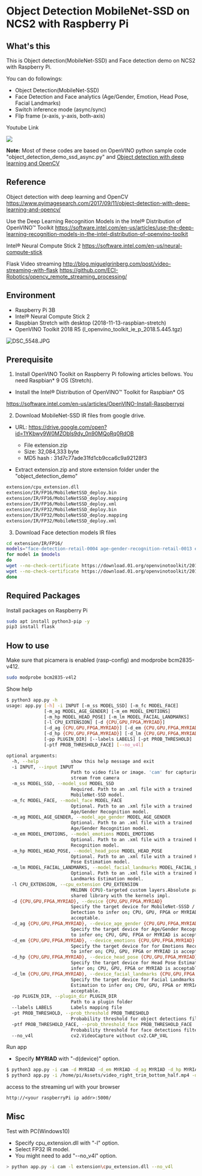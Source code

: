 # Object Detection MobileNet-SSD on NCS2 with Raspberry Pi

## What's this

This is Object detection(MobileNet-SSD) and Face detection demo on NCS2 with Raspberry Pi.

You can do followings:
* Object Detection(MobileNet-SSD)
* Face Detection and Face analytics (Age/Gender, Emotion, Head Pose, Facial Landmarks)
* Switch inference mode (async/sync)
* Flip frame (x-axis, y-axis, both-axis)

Youtube Link

[![](https://img.youtube.com/vi/kVPuSOPvY3U/0.jpg)](https://www.youtube.com/watch?v=kVPuSOPvY3U)

**Note:**
Most of these codes are based on OpenVINO python sample code "object_detection_demo_ssd_async.py"
and [Object detection with deep learning and OpenCV]( https://www.pyimagesearch.com/2017/09/11/object-detection-with-deep-learning-and-opencv/) 

## Reference

Object detection with deep learning and OpenCV
https://www.pyimagesearch.com/2017/09/11/object-detection-with-deep-learning-and-opencv/

Use the Deep Learning Recognition Models in the Intel® Distribution of OpenVINO™ Toolkit
https://software.intel.com/en-us/articles/use-the-deep-learning-recognition-models-in-the-intel-distribution-of-openvino-toolkit

Intel® Neural Compute Stick 2
https://software.intel.com/en-us/neural-compute-stick

Flask Video streaming
http://blog.miguelgrinberg.com/post/video-streaming-with-flask
https://github.com/ECI-Robotics/opencv_remote_streaming_processing/

## Environment

* Raspberry Pi 3B
* Intel® Neural Compute Stick 2
* Raspbian Stretch with desktop  (2018-11-13-raspbian-stretch)
* OpenVINO Toolkit 2018 R5 (l_openvino_toolkit_ie_p_2018.5.445.tgz)

![DSC_5548.JPG](https://qiita-image-store.s3.amazonaws.com/0/118309/75f9765f-d7c8-2c7e-7bd3-5817496656de.jpeg)


## Prerequisite

1. Install OpenVINO Toolkit on Raspberry Pi following articles bellows.
You need Raspbian* 9 OS (Stretch).

* Install the Intel® Distribution of OpenVINO™ Toolkit for Raspbian* OS

https://software.intel.com/en-us/articles/OpenVINO-Install-Raspberrypi

2. Download MobileNet-SSD IR files from google drive.

* URL: https://drive.google.com/open?id=1YKbwy9W0MZObls9dy_0n90MQoRq0RdOB
  * File extension.zip
  * Size: 32,084,333 byte
  * MD5 hash : 31d7c77ade31fd1cb9cca6c9a92128f3

* Extract extension.zip and store extension folder under the "object_detection_demo"

```sh
extension/cpu_extension.dll
extension/IR/FP16/MobileNetSSD_deploy.bin
extension/IR/FP16/MobileNetSSD_deploy.mapping
extension/IR/FP16/MobileNetSSD_deploy.xml
extension/IR/FP32/MobileNetSSD_deploy.bin
extension/IR/FP32/MobileNetSSD_deploy.mapping
extension/IR/FP32/MobileNetSSD_deploy.xml
```

3. Download Face detection models IR files

```sh
cd extension/IR/FP16/
models="face-detection-retail-0004 age-gender-recognition-retail-0013 emotions-recognition-retail-0003 head-pose-estimation-adas-0001 landmarks-regression-retail-0009"
for model in $models
do
wget --no-check-certificate https://download.01.org/openvinotoolkit/2018_R5/open_model_zoo/${model}/FP16/${model}.xml
wget --no-check-certificate https://download.01.org/openvinotoolkit/2018_R5/open_model_zoo/${model}/FP16/${model}.bin
done
```

## Required Packages

Install packages on Raspberry Pi

```sh
sudo apt install python3-pip -y
pip3 install flask
```

## How to use

Make sure that picamera is enabled (rasp-config) and modprobe bcm2835-v412.

```sh
sudo modprobe bcm2835-v4l2
```

Show help

```sh
$ python3 app.py -h
usage: app.py [-h] -i INPUT [-m_ss MODEL_SSD] [-m_fc MODEL_FACE]
              [-m_ag MODEL_AGE_GENDER] [-m_em MODEL_EMOTIONS]
              [-m_hp MODEL_HEAD_POSE] [-m_lm MODEL_FACIAL_LANDMARKS]
              [-l CPU_EXTENSION] [-d {CPU,GPU,FPGA,MYRIAD}]
              [-d_ag {CPU,GPU,FPGA,MYRIAD}] [-d_em {CPU,GPU,FPGA,MYRIAD}]
              [-d_hp {CPU,GPU,FPGA,MYRIAD}] [-d_lm {CPU,GPU,FPGA,MYRIAD}]
              [-pp PLUGIN_DIR] [--labels LABELS] [-pt PROB_THRESHOLD]
              [-ptf PROB_THRESHOLD_FACE] [--no_v4l]

optional arguments:
  -h, --help            show this help message and exit
  -i INPUT, --input INPUT
                        Path to video file or image. 'cam' for capturing video
                        stream from camera
  -m_ss MODEL_SSD, --model_ssd MODEL_SSD
                        Required. Path to an .xml file with a trained
                        MobileNet-SSD model.
  -m_fc MODEL_FACE, --model_face MODEL_FACE
                        Optional. Path to an .xml file with a trained
                        Age/Gender Recognition model.
  -m_ag MODEL_AGE_GENDER, --model_age_gender MODEL_AGE_GENDER
                        Optional. Path to an .xml file with a trained
                        Age/Gender Recognition model.
  -m_em MODEL_EMOTIONS, --model_emotions MODEL_EMOTIONS
                        Optional. Path to an .xml file with a trained Emotions
                        Recognition model.
  -m_hp MODEL_HEAD_POSE, --model_head_pose MODEL_HEAD_POSE
                        Optional. Path to an .xml file with a trained Head
                        Pose Estimation model.
  -m_lm MODEL_FACIAL_LANDMARKS, --model_facial_landmarks MODEL_FACIAL_LANDMARKS
                        Optional. Path to an .xml file with a trained Facial
                        Landmarks Estimation model.
  -l CPU_EXTENSION, --cpu_extension CPU_EXTENSION
                        MKLDNN (CPU)-targeted custom layers.Absolute path to a
                        shared library with the kernels impl.
  -d {CPU,GPU,FPGA,MYRIAD}, --device {CPU,GPU,FPGA,MYRIAD}
                        Specify the target device for MobileNet-SSSD / Face
                        Detection to infer on; CPU, GPU, FPGA or MYRIAD is
                        acceptable.
  -d_ag {CPU,GPU,FPGA,MYRIAD}, --device_age_gender {CPU,GPU,FPGA,MYRIAD}
                        Specify the target device for Age/Gender Recognition
                        to infer on; CPU, GPU, FPGA or MYRIAD is acceptable.
  -d_em {CPU,GPU,FPGA,MYRIAD}, --device_emotions {CPU,GPU,FPGA,MYRIAD}
                        Specify the target device for for Emotions Recognition
                        to infer on; CPU, GPU, FPGA or MYRIAD is acceptable.
  -d_hp {CPU,GPU,FPGA,MYRIAD}, --device_head_pose {CPU,GPU,FPGA,MYRIAD}
                        Specify the target device for Head Pose Estimation to
                        infer on; CPU, GPU, FPGA or MYRIAD is acceptable.
  -d_lm {CPU,GPU,FPGA,MYRIAD}, --device_facial_landmarks {CPU,GPU,FPGA,MYRIAD}
                        Specify the target device for Facial Landmarks
                        Estimation to infer on; CPU, GPU, FPGA or MYRIAD is
                        acceptable.
  -pp PLUGIN_DIR, --plugin_dir PLUGIN_DIR
                        Path to a plugin folder
  --labels LABELS       Labels mapping file
  -pt PROB_THRESHOLD, --prob_threshold PROB_THRESHOLD
                        Probability threshold for object detections filtering
  -ptf PROB_THRESHOLD_FACE, --prob_threshold_face PROB_THRESHOLD_FACE
                        Probability threshold for face detections filtering
  --no_v4l              cv2.VideoCapture without cv2.CAP_V4L
```

Run app

* Specify **MYRIAD** with "-d(device)" option.

```sh
$ python3 app.py -i cam -d MYRIAD -d_em MYRIAD -d_ag MYRIAD -d_hp MYRIAD -d_lm MYRIAD
$ python3 app.py -i /home/pi/Assets/video_right_trim_bottom_half.mp4 -d MYRIAD -d_em MYRIAD -d_ag MYRIAD -d_hp MYRIAD -d_lm MYRIAD
```

access to the streaming url with your browser

```txt
http://<your raspberryPi ip addr>:5000/
```

## Misc

Test with PC(Windows10)

* Specify cpu_extension.dll with "-l" option.
* Select FP32 IR model.
* You might need to add "--no_v4l" option.

```sh
> python app.py -i cam -l extension\cpu_extension.dll --no_v4l
```
